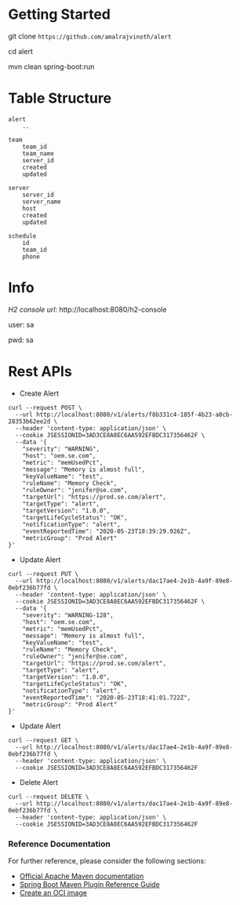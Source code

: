 # Getting Started

git clone `https://github.com/amalrajvinoth/alert`

cd alert

mvn clean spring-boot:run


# Table Structure

```
alert
	..

team
	team_id
	team_name
	server_id
	created
	updated

server
	server_id
	server_name
	host
	created
	updated

schedule
	id
	team_id
	phone
```

# Info

*H2 console url*: http://localhost:8080/h2-console

user: sa

pwd: sa


# Rest APIs

* Create Alert

```
curl --request POST \
  --url http://localhost:8080/v1/alerts/f8b331c4-185f-4b23-a0cb-28353b62ee2d \
  --header 'content-type: application/json' \
  --cookie JSESSIONID=3AD3CE8A8EC6AA592EFBDC317356462F \
  --data '{
	"severity": "WARNING",
	"host": "oem.se.com",
	"metric": "memUsedPct",
	"message": "Memory is almost full",
	"keyValueName": "test",
	"ruleName": "Memory Check",
	"ruleOwner": "jenifer@se.com",
	"targetUrl": "https://prod.se.com/alert",
	"targetType": "alert",
	"targetVersion": "1.0.0",
	"targetLifeCycleStatus": "OK",
	"notificationType": "alert",
	"eventReportedTime": "2020-05-23T18:39:29.926Z",
	"metricGroup": "Prod Alert"
}'
```

* Update Alert

```
curl --request PUT \
  --url http://localhost:8080/v1/alerts/dac17ae4-2e1b-4a9f-89e8-0ebf236b77fd \
  --header 'content-type: application/json' \
  --cookie JSESSIONID=3AD3CE8A8EC6AA592EFBDC317356462F \
  --data '{
	"severity": "WARNING-128",
	"host": "oem.se.com",
	"metric": "memUsedPct",
	"message": "Memory is almost full",
	"keyValueName": "test",
	"ruleName": "Memory Check",
	"ruleOwner": "jenifer@se.com",
	"targetUrl": "https://prod.se.com/alert",
	"targetType": "alert",
	"targetVersion": "1.0.0",
	"targetLifeCycleStatus": "OK",
	"notificationType": "alert",
	"eventReportedTime": "2020-05-23T18:41:01.722Z",
	"metricGroup": "Prod Alert"
}'
```

* Update Alert

```
curl --request GET \
  --url http://localhost:8080/v1/alerts/dac17ae4-2e1b-4a9f-89e8-0ebf236b77fd \
  --header 'content-type: application/json' \
  --cookie JSESSIONID=3AD3CE8A8EC6AA592EFBDC317356462F
```


* Delete Alert

```
curl --request DELETE \
  --url http://localhost:8080/v1/alerts/dac17ae4-2e1b-4a9f-89e8-0ebf236b77fd \
  --header 'content-type: application/json' \
  --cookie JSESSIONID=3AD3CE8A8EC6AA592EFBDC317356462F
```

### Reference Documentation
For further reference, please consider the following sections:

* [Official Apache Maven documentation](https://maven.apache.org/guides/index.html)
* [Spring Boot Maven Plugin Reference Guide](https://docs.spring.io/spring-boot/docs/2.3.0.RELEASE/maven-plugin/reference/html/)
* [Create an OCI image](https://docs.spring.io/spring-boot/docs/2.3.0.RELEASE/maven-plugin/reference/html/#build-image)

